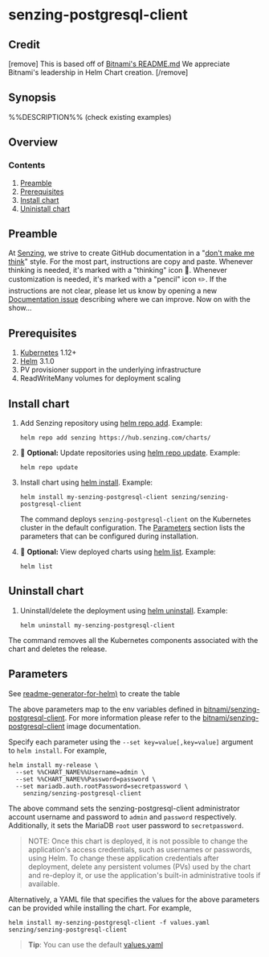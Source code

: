 # senzing-postgresql-client

## Credit

[remove]
This is based off of [Bitnami's README.md](https://github.com/bitnami/charts/blob/master/template/CHART_NAME/README.md)
We appreciate Bitnami's leadership in Helm Chart creation.
[/remove]

## Synopsis

%%DESCRIPTION%% (check existing examples)

## Overview

### Contents

1. [Preamble](#preamble)
1. [Prerequisites](#prerequisites)
1. [Install chart](#install-chart)
1. [Uninistall chart](#uninstall-chart)

## Preamble

At [Senzing](http://senzing.com),
we strive to create GitHub documentation in a
"[don't make me think](https://github.com/Senzing/knowledge-base/blob/master/WHATIS/dont-make-me-think.md)" style.
For the most part, instructions are copy and paste.
Whenever thinking is needed, it's marked with a "thinking" icon :thinking:.
Whenever customization is needed, it's marked with a "pencil" icon :pencil2:.
If the instructions are not clear, please let us know by opening a new
[Documentation issue](https://github.com/Senzing/kubernetes-demo/issues/new?assignees=&labels=&template=documentation_request.md)
describing where we can improve.   Now on with the show...

## Prerequisites

1. [Kubernetes](https://github.com/Senzing/knowledge-base/blob/master/WHATIS/kubernetes.md) 1.12+
1. [Helm](https://github.com/Senzing/knowledge-base/blob/master/WHATIS/helm.md) 3.1.0
1. PV provisioner support in the underlying infrastructure
1. ReadWriteMany volumes for deployment scaling

## Install chart

1. Add Senzing repository using
   [helm repo add](https://helm.sh/docs/helm/helm_repo_add/).
   Example:

    ```console
    helm repo add senzing https://hub.senzing.com/charts/
    ```

1. :thinking: **Optional:** Update repositories using
   [helm repo update](https://helm.sh/docs/helm/helm_repo_update/).
   Example:

    ```console
    helm repo update
    ```

1. Install chart using
   [helm install](https://helm.sh/docs/helm/helm_install/).
   Example:

    ```console
    helm install my-senzing-postgresql-client senzing/senzing-postgresql-client
    ```

    The command deploys `senzing-postgresql-client` on the Kubernetes cluster in the default configuration.
    The [Parameters](#parameters) section lists the parameters that can be configured during installation.

1. :thinking: **Optional:** View deployed charts using
   [helm list](https://helm.sh/docs/helm/helm_list/).
   Example:

    ```console
    helm list
    ```

## Uninstall chart

1. Uninstall/delete the deployment using
   [helm uninstall](https://helm.sh/docs/helm/helm_uninstall/).
   Example:

    ```console
    helm uninstall my-senzing-postgresql-client
    ```

The command removes all the Kubernetes components associated with the chart and deletes the release.

## Parameters

See [readme-generator-for-helm)](https://github.com/bitnami-labs/readme-generator-for-helm) to create the table

The above parameters map to the env variables defined in [bitnami/senzing-postgresql-client](http://github.com/bitnami/bitnami-docker-%%CHART_NAME%%). For more information please refer to the [bitnami/senzing-postgresql-client](http://github.com/bitnami/bitnami-docker-%%CHART_NAME%%) image documentation.

Specify each parameter using the `--set key=value[,key=value]` argument to `helm install`. For example,

```console
helm install my-release \
  --set %%CHART_NAME%%Username=admin \
  --set %%CHART_NAME%%Password=password \
  --set mariadb.auth.rootPassword=secretpassword \
    senzing/senzing-postgresql-client
```

The above command sets the senzing-postgresql-client administrator account username and password to `admin` and `password` respectively. Additionally, it sets the MariaDB `root` user password to `secretpassword`.

> NOTE: Once this chart is deployed, it is not possible to change the application's access credentials, such as usernames or passwords, using Helm. To change these application credentials after deployment, delete any persistent volumes (PVs) used by the chart and re-deploy it, or use the application's built-in administrative tools if available.

Alternatively, a YAML file that specifies the values for the above parameters can be provided while installing the chart. For example,

```console
helm install my-senzing-postgresql-client -f values.yaml senzing/senzing-postgresql-client
```

> **Tip**: You can use the default [values.yaml](values.yaml)
